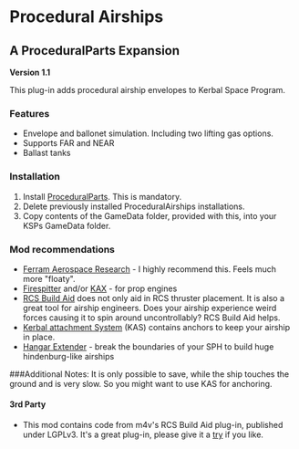 # Procedural Airships
## A ProceduralParts Expansion

**Version 1.1**

This plug-in adds procedural airship envelopes to Kerbal Space Program.

### Features
+ Envelope and ballonet simulation. Including two lifting gas options.
+ Supports FAR and NEAR
+ Ballast tanks

### Installation

1. Install [ProceduralParts](http://forum.kerbalspaceprogram.com/threads/70676 "ProceduralParts mod"). This is mandatory.
2. Delete previously installed ProceduralAirships installations.
3. Copy contents of the GameData folder, provided with this, into your KSPs GameData folder.


### Mod recommendations

* [Ferram Aerospace Research](http://forum.kerbalspaceprogram.com/threads/20451 "FAR") - I highly recommend this. Feels much more "floaty".
* [Firespitter](http://forum.kerbalspaceprogram.com/threads/24551 "Firespitter") and/or [KAX](http://forum.kerbalspaceprogram.com/threads/76668 "KAX") - for prop engines
* [RCS Build Aid](http://forum.kerbalspaceprogram.com/threads/35996 "RCS Build Aid") does not only aid in RCS thruster placement. It is also a great tool for airship engineers. Does your airship experience weird forces causing it to spin around uncontrollably? RCS Build Aid helps.
* [Kerbal attachment System](http://forum.kerbalspaceprogram.com/threads/92514 "KAS") (KAS) contains anchors to keep your airship in place. 
* [Hangar Extender](http://forum.kerbalspaceprogram.com/threads/65747 "Hangar Extender") - break the boundaries of your SPH to build huge hindenburg-like airships


###Additional Notes:
It is only possible to save, while the ship touches the ground and is very slow. So you might want to use KAS for anchoring.


#### 3rd Party
+ This mod contains code from m4v's RCS Build Aid plug-in, published under LGPLv3. It's a great plug-in, please give it a [try](http://forum.kerbalspaceprogram.com/threads/35996-0-24-x-RCS-Build-Aid-v0-5) if you like.